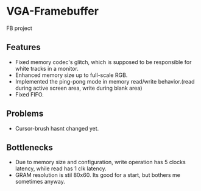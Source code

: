 # VGA-Framebuffer
FB project
## Features
- Fixed memory codec's glitch, which is supposed to be responsible for white tracks in a monitor.
- Enhanced memory size up to full-scale RGB.
- Implemented the ping-pong mode in memory read/write behavior.(read during active screen area, write during blank area)
- Fixed FIFO.
## Problems
- Cursor-brush hasnt changed yet.
## Bottlenecks
- Due to memory size and configuration, write operation has 5 clocks latency, while read has 1 clk latency.
- GRAM resolution is stil 80x60. Its good for a start, but bothers me sometimes anyway.
